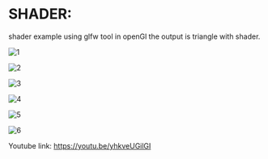 # SHADER:

shader example using glfw tool in openGl the output is triangle with shader.


![1](https://user-images.githubusercontent.com/36824339/49342340-f015f980-f662-11e8-9a11-daf43c3eda59.png)

![2](https://user-images.githubusercontent.com/36824339/49342344-f4421700-f662-11e8-8667-2ed4b0586a6b.png)

![3](https://user-images.githubusercontent.com/36824339/49342346-f99f6180-f662-11e8-964f-c30d5c12fb93.png)

![4](https://user-images.githubusercontent.com/36824339/49342350-ff954280-f662-11e8-86c0-9f824edb87b3.png)

![5](https://user-images.githubusercontent.com/36824339/49342353-0328c980-f663-11e8-9f78-66e18e4960eb.png)

![6](https://user-images.githubusercontent.com/36824339/49342358-09b74100-f663-11e8-9a41-f19c01e819b8.png)

Youtube link:
  https://youtu.be/yhkveUGilGI
